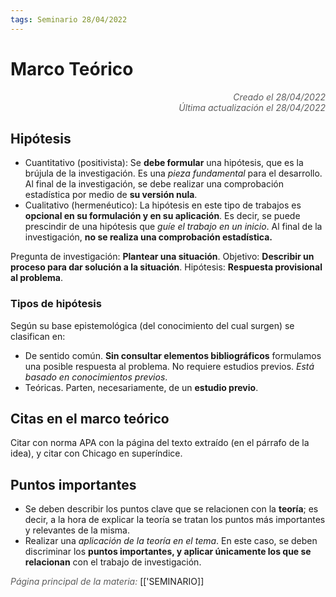 ```yaml
---
tags: Seminario 28/04/2022
---
```


# Marco Teórico
<div style="text-align: right; opacity: 0.7; font-style: italic;">Creado el 28/04/2022</div>
<div style="text-align: right; opacity: 0.7; font-style: italic;">Última actualización el 28/04/2022</div>

## Hipótesis

- Cuantitativo (positivista): Se **debe formular** una hipótesis, que es la brújula de la investigación. Es una *pieza fundamental* para el desarrollo. Al final de la investigación, se debe realizar una comprobación estadística por medio de **su versión nula**.
- Cualitativo (hermenéutico): La hipótesis en este tipo de trabajos es **opcional en su formulación y en su aplicación**. Es decir, se puede prescindir de una hipótesis que *guíe el trabajo en un inicio*. Al final de la investigación, **no se realiza una comprobación estadística.**

Pregunta de investigación: **Plantear una situación**.
Objetivo: **Describir un proceso para dar solución a la situación**.
Hipótesis: **Respuesta provisional al problema**.

### Tipos de hipótesis


Según su base epistemológica (del conocimiento del cual surgen) se clasifican en:
- De sentido común. **Sin consultar elementos bibliográficos** formulamos una posible respuesta al problema. No requiere estudios previos. *Está basado en conocimientos previos*.
- Teóricas. Parten, necesariamente, de un **estudio previo**.

## Citas en el marco teórico

Citar con norma APA con la página del texto extraído (en el párrafo de la idea), y citar con Chicago en superíndice.

## Puntos importantes

- Se deben describir los puntos clave que se relacionen con la **teoría**; es decir, a la hora de explicar la teoría se tratan los puntos más importantes y relevantes de la misma.
- Realizar una *aplicación de la teoría en el tema*. En este caso, se deben discriminar los **puntos importantes, y aplicar únicamente los que se relacionan** con el trabajo de investigación.

<span style="opacity: 0.7; font-style: italic;">Página principal de la materia:</span> [['SEMINARIO]]